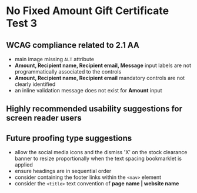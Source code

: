 # No Fixed Amount Gift Certificate Test 3
## WCAG compliance related to 2.1 AA
- main image missing `ALT` attribute
- **Amount, Recipient name, Recipient email, Message** input labels are not programmatically associated to the controls
- **Amount, Recipient name, Recipient email** mandatory controls are not clearly identified
- an inline validation message does not exist for **Amount** input
## Highly recommended usability suggestions for screen reader users
## Future proofing type suggestions
- allow the social media icons and the dismiss 'X' on the stock clearance banner to resize proportionally when the text spacing bookmarklet is applied
- ensure headings are in sequential order
- consider containing the footer links within the `<nav>` element
- consider the `<title>` text convention of **page name | website name**
